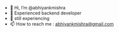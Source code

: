 - 👋 Hi, I’m @abhiyankmishra
- 👀 Experienced backend developer
- 🌱 still experiencing  
- 📫 How to reach me : abhiyankmishra@gmail.com

<!---
abhiyankmishra/abhiyankmishra is a ✨ special ✨ repository because its `README.md` (this file) appears on your GitHub profile.
You can click the Preview link to take a look at your changes.
--->
